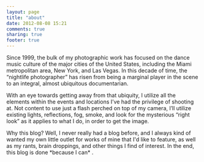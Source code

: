 ```yaml
---
layout: page
title: "about"
date: 2012-08-08 15:21
comments: true
sharing: true
footer: true
---
```

<p>Since 1999, the bulk of my photographic work has focused on the dance music culture of the major cities of the United States, including the Miami metropolitan area, New York, and Las Vegas. In this decade of time, the “nightlife photographer” has risen from being a marginal player in the scene to an integral, almost ubiquitous documentarian.</p>

<p>With an eye towards getting away from that ubiquity, I utilize all the elements within the events and locations I’ve had the privilege of shooting at. Not content to use just a flash perched on top of my camera, I’ll utilize existing lights, reflections, fog, smoke, and look for the mysterious “right look” as it applies to what I do, in order to get the image.</p>

<p>Why this blog? Well, I never really had a blog before, and I always kind of wanted my own little outlet for works of mine that I'd like to feature, as well as my rants, brain droppings, and other things I find of interest. In the end, this blog is done *because I can* .</p>

